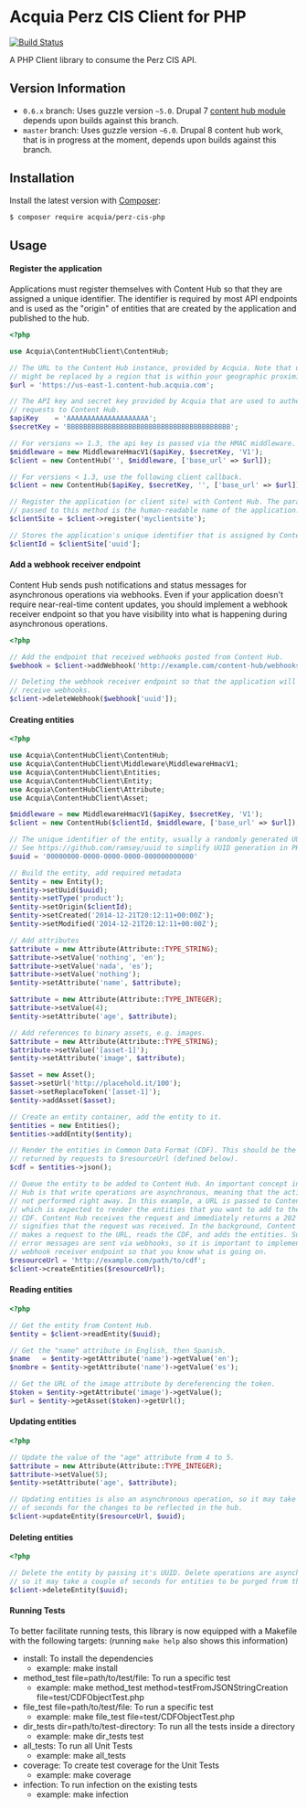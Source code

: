 # Acquia Perz CIS Client for PHP

[![Build Status](https://travis-ci.org/acquia/content-hub-php.svg)](https://travis-ci.org/acquia/content-hub-php)

A PHP Client library to consume the Perz CIS API.

## Version Information

* `0.6.x` branch: Uses guzzle version `~5.0`. Drupal 7 [content hub module](https://docs.acquia.com/content-hub) depends upon builds against this branch.
* `master` branch: Uses guzzle version `~6.0`. Drupal 8 content hub work, that is in progress at the moment, depends upon builds against this branch.

## Installation

Install the latest version with [Composer](https://getcomposer.org/):

```bash
$ composer require acquia/perz-cis-php
```

## Usage

#### Register the application

Applications must register themselves with Content Hub so that they are assigned
a unique identifier. The identifier is required by most API endpoints and is
used as the "origin" of entities that are created by the application and
published to the hub.

```php
<?php

use Acquia\ContentHubClient\ContentHub;

// The URL to the Content Hub instance, provided by Acquia. Note that us-east-1
// might be replaced by a region that is within your geographic proximity.
$url = 'https://us-east-1.content-hub.acquia.com';

// The API key and secret key provided by Acquia that are used to authenticate
// requests to Content Hub.
$apiKey    = 'AAAAAAAAAAAAAAAAAAAA';
$secretKey = 'BBBBBBBBBBBBBBBBBBBBBBBBBBBBBBBBBBBBBBBB';

// For versions => 1.3, the api key is passed via the HMAC middleware.
$middleware = new MiddlewareHmacV1($apiKey, $secretKey, 'V1');
$client = new ContentHub('', $middleware, ['base_url' => $url]);

// For versions < 1.3, use the following client callback.
$client = new ContentHub($apiKey, $secretKey, '', ['base_url' => $url]);

// Register the application (or client site) with Content Hub. The parameter
// passed to this method is the human-readable name of the application.
$clientSite = $client->register('myclientsite');

// Stores the application's unique identifier that is assigned by Content Hub.
$clientId = $clientSite['uuid'];

```

#### Add a webhook receiver endpoint

Content Hub sends push notifications and status messages for asynchronous
operations via webhooks. Even if your application doesn't require near-real-time
content updates, you should implement a webhook receiver endpoint so that you
have visibility into what is happening during asynchronous operations.

```php
<?php

// Add the endpoint that received webhooks posted from Content Hub.
$webhook = $client->addWebhook('http://example.com/content-hub/webhooks');

// Deleting the webhook receiver endpoint so that the application will no longer
// receive webhooks.
$client->deleteWebhook($webhook['uuid']);

```

#### Creating entities

```php
<?php

use Acquia\ContentHubClient\ContentHub;
use Acquia\ContentHubClient\Middleware\MiddlewareHmacV1;
use Acquia\ContentHubClient\Entities;
use Acquia\ContentHubClient\Entity;
use Acquia\ContentHubClient\Attribute;
use Acquia\ContentHubClient\Asset;

$middleware = new MiddlewareHmacV1($apiKey, $secretKey, 'V1');
$client = new ContentHub($clientId, $middleware, ['base_url' => $url]);

// The unique identifier of the entity, usually a randomly generated UUID.
// See https://github.com/ramsey/uuid to simplify UUID generation in PHP.
$uuid = '00000000-0000-0000-0000-000000000000'

// Build the entity, add required metadata
$entity = new Entity();
$entity->setUuid($uuid);
$entity->setType('product');
$entity->setOrigin($clientId);
$entity->setCreated('2014-12-21T20:12:11+00:00Z');
$entity->setModified('2014-12-21T20:12:11+00:00Z');

// Add attributes
$attribute = new Attribute(Attribute::TYPE_STRING);
$attribute->setValue('nothing', 'en');
$attribute->setValue('nada', 'es');
$attribute->setValue('nothing');
$entity->setAttribute('name', $attribute);

$attribute = new Attribute(Attribute::TYPE_INTEGER);
$attribute->setValue(4);
$entity->setAttribute('age', $attribute);

// Add references to binary assets, e.g. images.
$attribute = new Attribute(Attribute::TYPE_STRING);
$attribute->setValue('[asset-1]');
$entity->setAttribute('image', $attribute);

$asset = new Asset();
$asset->setUrl('http://placehold.it/100');
$asset->setReplaceToken('[asset-1]');
$entity->addAsset($asset);

// Create an entity container, add the entity to it.
$entities = new Entities();
$entities->addEntity($entity);

// Render the entities in Common Data Format (CDF). This should be the payload
// returned by requests to $resourceUrl (defined below).
$cdf = $entities->json();

// Queue the entity to be added to Content Hub. An important concept in Content
// Hub is that write operations are asynchronous, meaning that the actions are
// not performed right away. In this example, a URL is passed to Content Hub
// which is expected to render the entities that you want to add to the hub in
// CDF. Content Hub receives the request and immediately returns a 202 which
// signifies that the request was received. In the background, Content Hub then
// makes a request to the URL, reads the CDF, and adds the entities. Success and
// error messages are sent via webhooks, so it is important to implement a
// webhook receiver endpoint so that you know what is going on.
$resourceUrl = 'http://example.com/path/to/cdf';
$client->createEntities($resourceUrl);

```

#### Reading entities

```php
<?php

// Get the entity from Content Hub.
$entity = $client->readEntity($uuid);

// Get the "name" attribute in English, then Spanish.
$name   = $entity->getAttribute('name')->getValue('en');
$nombre = $entity->getAttribute('name')->getValue('es');

// Get the URL of the image attribute by dereferencing the token.
$token = $entity->getAttribute('image')->getValue();
$url = $entity->getAsset($token)->getUrl();

```

#### Updating entities

```php
<?php

// Update the value of the "age" attribute from 4 to 5.
$attribute = new Attribute(Attribute::TYPE_INTEGER);
$attribute->setValue(5);
$entity->setAttribute('age', $attribute);

// Updating entities is also an asynchronous operation, so it may take a couple
// of seconds for the changes to be reflected in the hub.
$client->updateEntity($resourceUrl, $uuid);

```

#### Deleting entities

```php
<?php

// Delete the entity by passing it's UUID. Delete operations are asynchronous,
// so it may take a couple of seconds for entities to be purged from the hub.
$client->deleteEntity($uuid);

```

#### Running Tests

To better facilitate running tests, this library is now equipped with a Makefile with the following targets:
(running `make help` also shows this information)
- install: To install the dependencies
  - example: make install
- method_test file=path/to/test/file: To run a specific test
  - example: make method_test method=testFromJSONStringCreation file=test/CDFObjectTest.php
- file_test file=path/to/test/file: To run a specific test
  - example: make file_test file=test/CDFObjectTest.php
- dir_tests dir=path/to/test-directory: To run all the tests inside a directory
  - example: make dir_tests test
- all_tests: To run all Unit Tests
  - example: make all_tests
- coverage: To create test coverage for the Unit Tests
  - example: make coverage
- infection: To run infection on the existing tests
  - example: make infection

